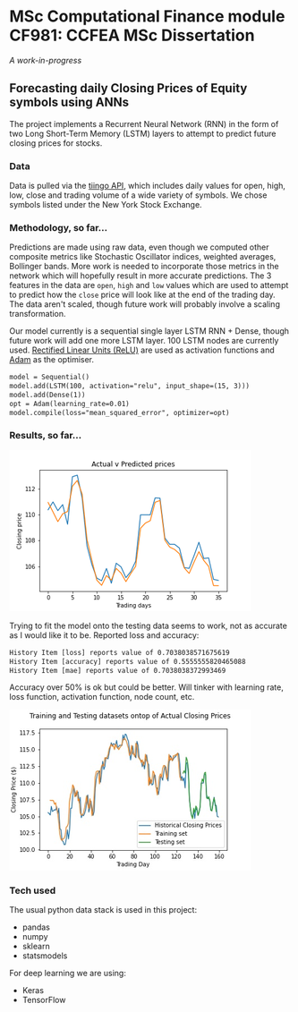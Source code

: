 # MSc Computational Finance module CF981: CCFEA MSc Dissertation

_A work-in-progress_


## Forecasting daily Closing Prices of Equity symbols using ANNs

The project implements a Recurrent Neural Network (RNN) in the form of two Long Short-Term Memory (LSTM) layers to attempt to predict future closing prices for stocks.

### Data
Data is pulled via the [tiingo API](https://api.tiingo.com/), which includes daily values for open, high, low, close and trading volume of a wide variety of symbols. We chose symbols listed under the New York Stock Exchange.

### Methodology, so far...
Predictions are made using raw data, even though we computed other composite metrics like Stochastic Oscillator indices, weighted averages, Bollinger bands. More work is needed to incorporate those metrics in the network which will hopefully result in more accurate predictions. The 3 features in the data are `open`, `high` and `low` values which are used to attempt to predict how the `close` price will look like at the end of the trading day. The data aren't scaled, though future work will probably involve a scaling transformation.

Our model currently is a sequential single layer LSTM RNN + Dense, though future work will add one more LSTM layer. 100 LSTM nodes are currently used. [Rectified Linear Units (ReLU)](https://keras.io/api/layers/activations/) are used as activation functions and [Adam](https://arxiv.org/abs/1412.6980) as the optimiser.

```
model = Sequential()
model.add(LSTM(100, activation="relu", input_shape=(15, 3)))
model.add(Dense(1))
opt = Adam(learning_rate=0.01)
model.compile(loss="mean_squared_error", optimizer=opt)
```

### Results, so far...

![Predictions on the testing set of a stock dataset](data\\tickers\\AIZP.png)


Trying to fit the model onto the testing data seems to work, not as accurate as I would like it to be.
Reported loss and accuracy: 
```
History Item [loss] reports value of 0.7038038571675619
History Item [accuracy] reports value of 0.5555555820465088
History Item [mae] reports value of 0.7038038372993469
```

Accuracy over 50% is ok but could be better. Will tinker with learning rate, loss function, activation function, node count, etc.

![AIZP symbol training and testing set over actual](assets/MA_AIZP.jpg)

### Tech used
The usual python data stack is used in this project:
* pandas
* numpy
* sklearn
* statsmodels

For deep learning we are using:
* Keras
* TensorFlow


